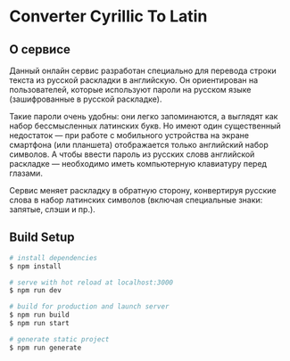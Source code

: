 # Converter Cyrillic To Latin

## О сервисе

Данный онлайн сервис разработан специально для перевода строки текста из русской раскладки в английскую.
Он ориентирован на пользователей, которые используют пароли на русском языке (зашифрованные в русской раскладке).

Такие пароли очень удобны: они легко запоминаются, а выглядят как набор бессмысленных латинских букв. Но имеют один существенный недостаток — при работе с мобильного устройства на экране смартфона (или планшета) отображается только английский набор символов. А чтобы ввести пароль из русских словв английской раскладке — необходимо иметь компьютерную клавиатуру перед глазами.

Сервис меняет раскладку в обратную сторону, конвертируя русские слова в набор латинских символов (включая специальные знаки: запятые, слэши и пр.).

## Build Setup

```bash
# install dependencies
$ npm install

# serve with hot reload at localhost:3000
$ npm run dev

# build for production and launch server
$ npm run build
$ npm run start

# generate static project
$ npm run generate
```
